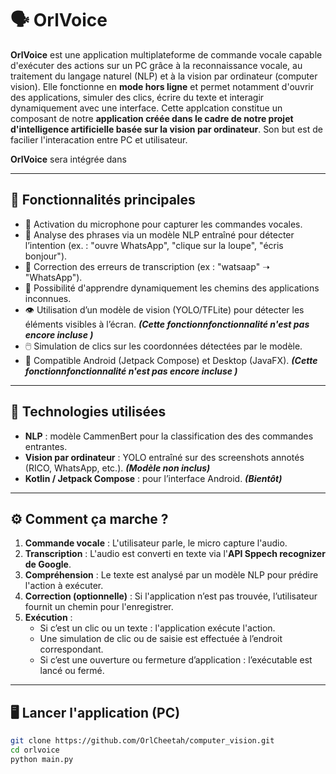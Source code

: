 # 🗣️ OrlVoice

**OrlVoice** est une application multiplateforme de commande vocale capable d'exécuter des actions sur un PC grâce à la reconnaissance vocale, au traitement du langage naturel (NLP) et à la vision par ordinateur (computer vision). Elle fonctionne en **mode hors ligne** et permet notamment d'ouvrir des applications, simuler des clics, écrire du texte et interagir dynamiquement avec une interface.
Cette applcation constitue un composant de notre **application créée dans le cadre de notre projet d'intelligence artificielle basée sur la vision par ordinateur**. Son but est de facilier l'interacation entre PC et utilisateur.

**OrlVoice** sera intégrée dans 

---

## 🚀 Fonctionnalités principales

- 🎤 Activation du microphone pour capturer les commandes vocales.
- 🧠 Analyse des phrases via un modèle NLP entraîné pour détecter l’intention (ex. : "ouvre WhatsApp", "clique sur la loupe", "écris bonjour").
- 🧭 Correction des erreurs de transcription (ex : "watsaap" ➝ "WhatsApp").
- 🧾 Possibilité d'apprendre dynamiquement les chemins des applications inconnues.
- 👁️ Utilisation d’un modèle de vision (YOLO/TFLite) pour détecter les éléments visibles à l’écran. ***(Cette fonctionnfonctionnalité n'est pas encore incluse )***
- 🖱️ Simulation de clics sur les coordonnées détectées par le modèle.
- 📱 Compatible Android (Jetpack Compose) et Desktop (JavaFX). ***(Cette fonctionnfonctionnalité n'est pas encore incluse )***

---

## 🧰 Technologies utilisées

- **NLP** : modèle CammenBert pour la classification des des commandes entrantes.
- **Vision par ordinateur** : YOLO entraîné sur des screenshots annotés (RICO, WhatsApp, etc.). ***(Modèle non inclus)***
- **Kotlin / Jetpack Compose** : pour l’interface Android. ***(Bientôt)***

---

## ⚙️ Comment ça marche ?

1. **Commande vocale** : L'utilisateur parle, le micro capture l'audio.
2. **Transcription** : L'audio est converti en texte via l'**API Sppech recognizer de Google**.
3. **Compréhension** : Le texte est analysé par un modèle NLP pour prédire l'action à exécuter.
4. **Correction (optionnelle)** : Si l'application n’est pas trouvée, l’utilisateur fournit un chemin pour l'enregistrer.
5. **Exécution** :
   - Si c’est un clic ou un texte : l'application exécute l'action.
   - Une simulation de clic ou de saisie est effectuée à l’endroit correspondant.
   - Si c’est une ouverture ou fermeture d’application : l’exécutable est lancé ou fermé.
   
---

## 🖥️ Lancer l'application (PC)

```bash
git clone https://github.com/OrlCheetah/computer_vision.git
cd orlvoice
python main.py
